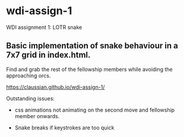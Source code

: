 # wdi-assign-1
WDI assignment 1: LOTR snake

## Basic implementation of snake behaviour in a 7x7 grid in index.html.

Find and grab the rest of the fellowship members while avoiding the approaching orcs.

https://claussian.github.io/wdi-assign-1/

Outstanding issues:

* css animations not animating on the second move and fellowship member onwards.

* Snake breaks if keystrokes are too quick
